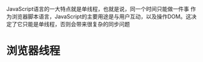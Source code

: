 JavaScript语言的一大特点就是单线程，也就是说，同一个时间只能做一件事
作为浏览器脚本语言，JavaScript的主要用途是与用户互动，以及操作DOM。这决定了它只能是单线程，否则会带来很复杂的同步问题

# 浏览器线程